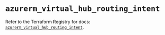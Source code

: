 # `azurerm_virtual_hub_routing_intent`

Refer to the Terraform Registry for docs: [`azurerm_virtual_hub_routing_intent`](https://registry.terraform.io/providers/hashicorp/azurerm/4.26.0/docs/resources/virtual_hub_routing_intent).
